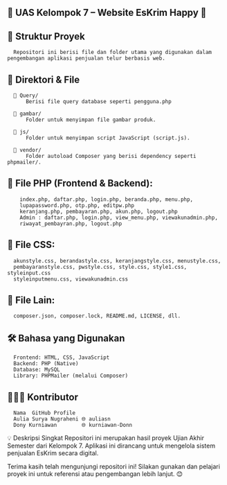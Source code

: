 ## 🌟 UAS Kelompok 7 – Website EsKrim Happy 🌟

## 📁 Struktur Proyek
      Repositori ini berisi file dan folder utama yang digunakan dalam pengembangan aplikasi penjualan telur berbasis web.

## 📂 Direktori & File
      📁 Query/
          Berisi file query database seperti pengguna.php
          
      📁 gambar/
          Folder untuk menyimpan file gambar produk.

      📁 js/
          Folder untuk menyimpan script JavaScript (script.js).

      📁 vendor/
          Folder autoload Composer yang berisi dependency seperti phpmailer/.
          

## 📄 File PHP (Frontend & Backend):
        index.php, daftar.php, login.php, beranda.php, menu.php,
        lupapassword.php, otp.php, editpw.php
        keranjang.php, pembayaran.php, akun.php, logout.php
        Admin : daftar.php, login.php, view_menu.php, viewakunadmin.php,
        riwayat_pembayran.php, logout.php

## 📄 File CSS:
      akunstyle.css, berandastyle.css, keranjangstyle.css, menustyle.css, 
      pembayaranstyle.css, pwstyle.css, style.css, style1.css, styleinput.css
      styleinputmenu.css, viewakunadmin.css
      
## 📄 File Lain:
      composer.json, composer.lock, README.md, LICENSE, dll.

## 🛠 Bahasa yang Digunakan
      Frontend: HTML, CSS, JavaScript
      Backend: PHP (Native)
      Database: MySQL
      Library: PHPMailer (melalui Composer)
      
## 🧑‍🤝‍🧑 Kontributor
      Nama	GitHub Profile
      Aulia Surya Nugraheni	🌐 auliasn
      Dony Kurniawan    	🌐 kurniawan-Donn
      
💡 Deskripsi Singkat
Repositori ini merupakan hasil proyek Ujian Akhir Semester dari Kelompok 7. Aplikasi ini dirancang untuk mengelola sistem penjualan EsKrim secara digital.


Terima kasih telah mengunjungi repositori ini! Silakan gunakan dan pelajari proyek ini untuk referensi atau pengembangan lebih lanjut. 😊

